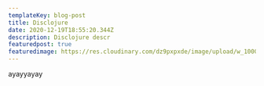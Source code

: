 ```yaml
---
templateKey: blog-post
title: Disclojure
date: 2020-12-19T18:55:20.344Z
description: Disclojure descr
featuredpost: true
featuredimage: https://res.cloudinary.com/dz9pxpxde/image/upload/w_1000,c_fill,ar_1:1,g_auto,r_max,bo_5px_solid_red,b_rgb:262c35/v1596049183/photos/1_jcw5yc.jpg
---
```

ayayyayay